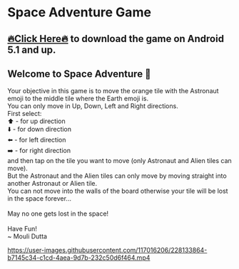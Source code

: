 # Space Adventure Game
## [🔥Click Here🔥](https://drive.google.com/file/d/1mCVmFwByF547pWFJxzoqBUATetQ6rtjg/view?usp=drivesdk) to download the game on Android 5.1 and up.
  
## Welcome to Space Adventure 🤗 </br>
Your objective in this game is to move the orange tile with the Astronaut emoji to the middle tile where the Earth emoji is.</br>
You can only move in Up, Down, Left and Right directions.</br>
First select:</br>
 ⬆️ - for up direction</br>
 ⬇️ - for down direction</br>
 ⬅️ - for left direction</br>
 ➡️ - for right direction</br>
and then tap on the tile you want to move (only Astronaut and Alien tiles can move).</br>
But the Astronaut and the Alien tiles can only move by moving straight into another Astronaut or Alien tile.</br>
You can not move into the walls of the board otherwise your tile will be lost in the space forever...</br></br>
May no one gets lost in the space!</br></br>
Have Fun!</br>
 ~ Mouli Dutta


https://user-images.githubusercontent.com/117016206/228133864-b7145c34-c1cd-4aea-9d7b-232c50d6f464.mp4


